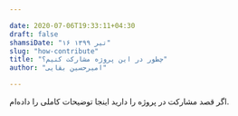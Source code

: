 ```yaml
---

date: 2020-07-06T19:33:11+04:30
draft: false
shamsiDate: "۱۶ تیر ۱۳۹۹"
slug: "how-contribute"
title: "چطور در این پروژه مشارکت کنیم؟"
author: "امیرحسین بقایی"

---
```


اگر قصد مشارکت در پروژه را دارید اینجا توضیحات کاملی را داده‌ام.